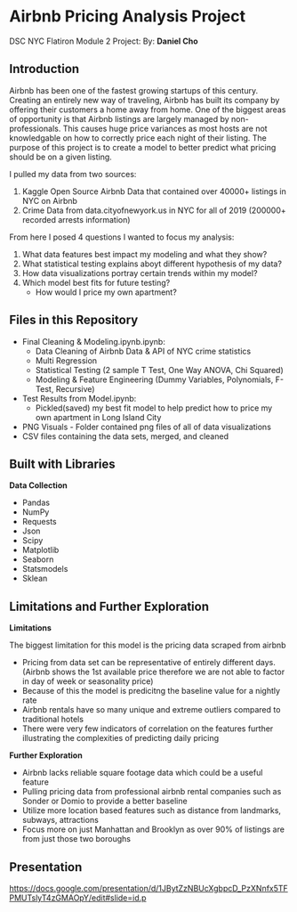 # Airbnb Pricing Analysis Project

DSC NYC Flatiron Module 2 Project:
By: **Daniel Cho**

## Introduction

Airbnb has been one of the fastest growing startups of this century. Creating an entirely new way of traveling, Airbnb has built its company by offering their customers a home away from home. One of the biggest areas of opportunity is that Airbnb listings are largely managed by non-professionals. This causes huge price variances as most hosts are not knowledgable on how to correctly price each night of their listing. The purpose of this project is to create a model to better predict what pricing should be on a given listing.

I pulled my data from two sources:
 1. Kaggle Open Source Airbnb Data that contained over 40000+ listings in NYC on Airbnb
 2. Crime Data from data.cityofnewyork.us in NYC for all of 2019 (200000+ recorded arrests information)

From here I posed 4 questions I wanted to focus my analysis:
 1. What data features best impact my modeling and what they show?
 2. What statistical testing explains aboyt different hypothesis of my data?
 3. How data visualizations portray certain trends within my model?
 4. Which model best fits for future testing?
    - How would I price my own apartment?
 
## Files in this Repository
 * Final Cleaning & Modeling.ipynb.ipynb:
    - Data Cleaning of Airbnb Data & API of NYC crime statistics
    - Multi Regression
    - Statistical Testing (2 sample T Test, One Way ANOVA, Chi Squared)
    - Modeling & Feature Engineering (Dummy Variables, Polynomials, F-Test, Recursive)
 * Test Results from Model.ipynb:
    - Pickled(saved) my best fit model to help predict how to price my own apartment in Long Island City
 * PNG Visuals - Folder contained png files of all of data visualizations
 * CSV files containing the data sets, merged, and cleaned

## Built with Libraries
**Data Collection**
 * Pandas
 * NumPy
 * Requests
 * Json
 * Scipy
 * Matplotlib
 * Seaborn
 * Statsmodels
 * Sklean
 
## Limitations and Further Exploration
**Limitations**

The biggest limitation for this model is the pricing data scraped from airbnb
* Pricing from data set can be representative of entirely different days. (Airbnb shows the 1st available price therefore we are not able to factor in day of week or seasonality price)
* Because of this the model is predicitng the baseline value for a nightly rate
* Airbnb rentals have so many unique and extreme outliers compared to traditional hotels
* There were very few indicators of correlation on the features further illustrating the complexities of predicting daily pricing

**Further Exploration**

* Airbnb lacks reliable square footage data which could be a useful feature
* Pulling pricing data from professional airbnb rental companies such as Sonder or Domio to provide a better baseline
* Utilize more location based features such as distance from landmarks, subways, attractions
* Focus more on just Manhattan and Brooklyn as over 90% of listings are from just those two boroughs

## Presentation 

https://docs.google.com/presentation/d/1JBytZzNBUcXgbpcD_PzXNnfx5TFPMUTslyT4zGMAOpY/edit#slide=id.p
